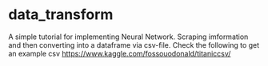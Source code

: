 # data_transform
A simple tutorial for implementing Neural Network. Scraping imformation and then converting into a dataframe via csv-file.
Check the following to get an example csv
https://www.kaggle.com/fossouodonald/titaniccsv/
